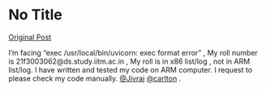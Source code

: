 # No Title

[Original Post](https://discourse.onlinedegree.iitm.ac.in/t/171141/62)

<p>I’m facing “exec /usr/local/bin/uvicorn: exec format error” ,  My roll number is 21f3003062@ds.study.iitm.ac.in , My roll is in x86 list/log , not in ARM list/log. I have written and tested my code on ARM computer. I request to please check my code manually. <a class="mention" href="/u/jivraj">@Jivraj</a> <a class="mention" href="/u/carlton">@carlton</a> .</p>